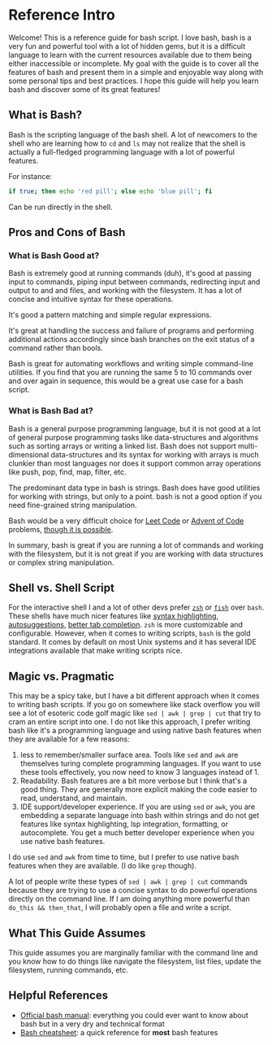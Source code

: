 # Reference Intro

Welcome! This is a reference guide for bash script. I love bash, bash is a very fun and powerful tool with a lot of hidden gems, but it is a difficult language to learn with the current resources available due to them being either inaccessible or incomplete. My goal with the guide is to cover all the features of bash and present them in a simple and enjoyable way along with some personal tips and best practices. I hope this guide will help you learn bash and discover some of its great features!

## What is Bash?

Bash is the scripting language of the bash shell. A lot of newcomers to the shell who are learning how to `cd` and `ls` may not realize that the shell is actually a full-fledged programming language with a lot of powerful features.

For instance:

```bash
if true; then echo 'red pill'; else echo 'blue pill'; fi
```

Can be run directly in the shell.

## Pros and Cons of Bash

### What is Bash Good at?

Bash is extremely good at running commands (duh), it's good at passing input to commands, piping input between commands, redirecting input and output to and and files, and working with the filesystem. It has a lot of concise and intuitive syntax for these operations.

It's good a pattern matching and simple regular expressions.

It's great at handling the success and failure of programs and performing additional actions accordingly since bash branches on the exit status of a command rather than bools.

Bash is great for automating workflows and writing simple command-line utilities. If you find that you are running the same 5 to 10 commands over and over again in sequence, this would be a great use case for a bash script.

### What is Bash Bad at?

Bash is a general purpose programming language, but it is not good at a lot of general purpose programming tasks like data-structures and algorithms such as sorting arrays or writing a linked list. Bash does not support multi-dimensional data-structures and its syntax for working with arrays is much clunkier than most languages nor does it support common array operations like push, pop, find, map, filter, etc.

The predominant data type in bash is strings. Bash does have good utilities for working with strings, but only to a point. bash is not a good option if you need fine-grained string manipulation.

Bash would be a very difficult choice for [Leet Code](https://leetcode.com/) or [Advent of Code](https://adventofcode.com/) problems, [though it is possible](https://www.youtube.com/playlist?list=PLQY19IEl_v9_ZtX1rrJ_Uamt4K4tqalqD).

In summary, bash is great if you are running a lot of commands and working with the filesystem, but it is not great if you are working with data structures or complex string manipulation.

## Shell vs. Shell Script

For the interactive shell I and a lot of other devs prefer [`zsh`](https://www.zsh.org/) or [`fish`](https://fishshell.com/) over `bash`. These shells have much nicer features like [syntax highlighting](https://github.com/zsh-users/zsh-syntax-highlighting), [autosuggestions](https://github.com/zsh-users/zsh-autosuggestions), [better tab completion](https://github.com/zsh-users/zsh-completions). `zsh` is more customizable and configurable. However, when it comes to writing scripts, `bash` is the gold standard. It comes by default on most Unix systems and it has several IDE integrations available that make writing scripts nice.

## Magic vs. Pragmatic

This may be a spicy take, but I have a bit different approach when it comes to writing bash scripts. If you go on somewhere like stack overflow you will see a lot of esoteric code golf magic like `sed | awk | grep | cut` that try to cram an entire script into one. I do not like this approach, I prefer writing bash like it's a programming language and using native bash features when they are available for a few reasons:

1. less to remember/smaller surface area. Tools like `sed` and `awk` are themselves turing complete programming languages. If you want to use these tools effectively, you now need to know 3 languages instead of 1.
2. Readability. Bash features are a bit more verbose but I think that's a good thing. They are generally more explicit making the code easier to read, understand, and maintain.
3. IDE support/developer experience. If you are using `sed` or `awk`, you are embedding a separate language into bash within strings and do not get features like syntax highlighting, lsp integration, formatting, or autocomplete. You get a much better developer experience when you use native bash features.

I do use `sed` and `awk` from time to time, but I prefer to use native bash features when they are available. (I do like `grep` though).

A lot of people write these types of `sed | awk | grep | cut` commands because they are trying to use a concise syntax to do powerful operations directly on the command line. If I am doing anything more powerful than `do_this && then_that`, I will probably open a file and write a script.

## What This Guide Assumes

This guide assumes you are marginally familiar with the command line and you know how to do things like navigate the filesystem, list files, update the filesystem, running commands, etc.

<!-- ## Caveats -->

## Helpful References

- [Official bash manual](https://www.gnu.org/software/bash/manual/bash.html): everything you could ever want to know about bash but in a very dry and technical format
- [Bash cheatsheet](https://devhints.io/bash): a quick reference for **most** bash features
<!-- - [RehanSaeed Bash-Cheat-Sheet](https://github.com/RehanSaeed/Bash-Cheat-Sheet) -->
